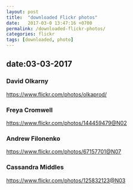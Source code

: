 ```yaml
---
layout: post
title:  "downloaded Flickr photos"
date:   2017-03-0 13:47:16 +0700
permalink: /downloaded-flickr-photos/
categories: flickr
tags: [downloaded, photo]
---
```

## date:03-03-2017
### David Olkarny
https://www.flickr.com/photos/olkaprod/

### Freya Cromwell
https://www.flickr.com/photos/144459479@N02

### Andrew Filonenko
https://www.flickr.com/photos/67157701@N07

### Cassandra Middles
https://www.flickr.com/photos/125832123@N03
